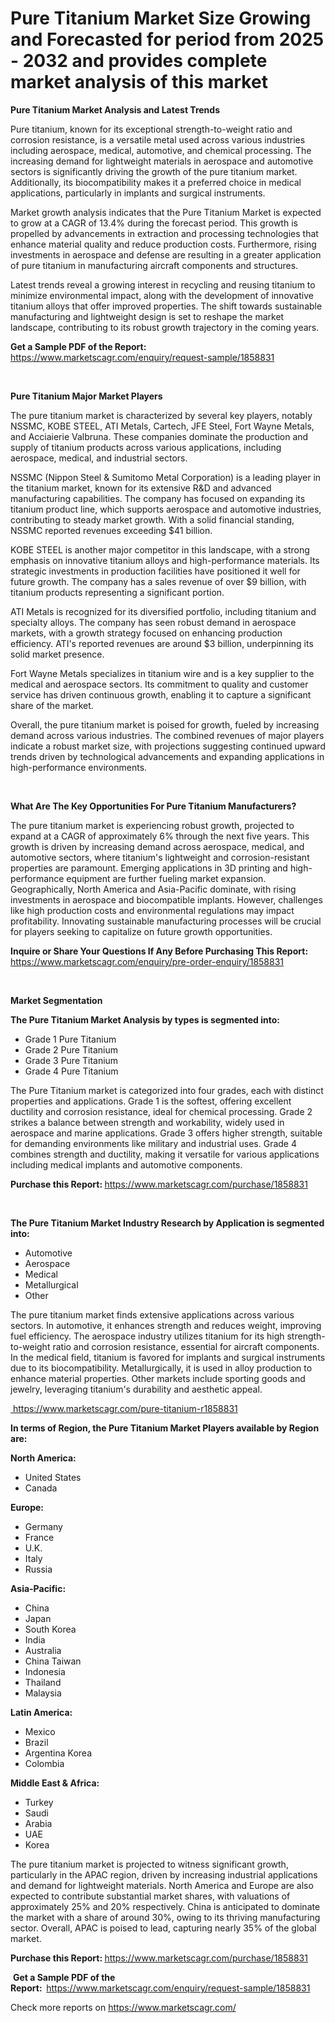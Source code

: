 <p><h1>Pure Titanium Market Size Growing and Forecasted for period from 2025 - 2032 and provides complete market analysis of this market</h1></p><p><strong>Pure Titanium Market Analysis and Latest Trends</strong></p>
<p><p>Pure titanium, known for its exceptional strength-to-weight ratio and corrosion resistance, is a versatile metal used across various industries including aerospace, medical, automotive, and chemical processing. The increasing demand for lightweight materials in aerospace and automotive sectors is significantly driving the growth of the pure titanium market. Additionally, its biocompatibility makes it a preferred choice in medical applications, particularly in implants and surgical instruments.</p><p>Market growth analysis indicates that the Pure Titanium Market is expected to grow at a CAGR of 13.4% during the forecast period. This growth is propelled by advancements in extraction and processing technologies that enhance material quality and reduce production costs. Furthermore, rising investments in aerospace and defense are resulting in a greater application of pure titanium in manufacturing aircraft components and structures.</p><p>Latest trends reveal a growing interest in recycling and reusing titanium to minimize environmental impact, along with the development of innovative titanium alloys that offer improved properties. The shift towards sustainable manufacturing and lightweight design is set to reshape the market landscape, contributing to its robust growth trajectory in the coming years.</p></p>
<p><strong>Get a Sample PDF of the Report:&nbsp;</strong> <a href="https://www.marketscagr.com/enquiry/request-sample/1858831?utm_campaign=1999&utm_medium=2&utm_source=Github&utm_content=ia&utm_term=30012025&utm_id=pure-titanium">https://www.marketscagr.com/enquiry/request-sample/1858831</a></p>
<p>&nbsp;</p>
<p><strong>Pure Titanium Major Market Players</strong></p>
<p><p>The pure titanium market is characterized by several key players, notably NSSMC, KOBE STEEL, ATI Metals, Cartech, JFE Steel, Fort Wayne Metals, and Acciaierie Valbruna. These companies dominate the production and supply of titanium products across various applications, including aerospace, medical, and industrial sectors.</p><p>NSSMC (Nippon Steel & Sumitomo Metal Corporation) is a leading player in the titanium market, known for its extensive R&D and advanced manufacturing capabilities. The company has focused on expanding its titanium product line, which supports aerospace and automotive industries, contributing to steady market growth. With a solid financial standing, NSSMC reported revenues exceeding $41 billion.</p><p>KOBE STEEL is another major competitor in this landscape, with a strong emphasis on innovative titanium alloys and high-performance materials. Its strategic investments in production facilities have positioned it well for future growth. The company has a sales revenue of over $9 billion, with titanium products representing a significant portion.</p><p>ATI Metals is recognized for its diversified portfolio, including titanium and specialty alloys. The company has seen robust demand in aerospace markets, with a growth strategy focused on enhancing production efficiency. ATI's reported revenues are around $3 billion, underpinning its solid market presence.</p><p>Fort Wayne Metals specializes in titanium wire and is a key supplier to the medical and aerospace sectors. Its commitment to quality and customer service has driven continuous growth, enabling it to capture a significant share of the market.</p><p>Overall, the pure titanium market is poised for growth, fueled by increasing demand across various industries. The combined revenues of major players indicate a robust market size, with projections suggesting continued upward trends driven by technological advancements and expanding applications in high-performance environments.</p></p>
<p>&nbsp;</p>
<p><strong>What Are The Key Opportunities For Pure Titanium Manufacturers?</strong></p>
<p><p>The pure titanium market is experiencing robust growth, projected to expand at a CAGR of approximately 6% through the next five years. This growth is driven by increasing demand across aerospace, medical, and automotive sectors, where titanium's lightweight and corrosion-resistant properties are paramount. Emerging applications in 3D printing and high-performance equipment are further fueling market expansion. Geographically, North America and Asia-Pacific dominate, with rising investments in aerospace and biocompatible implants. However, challenges like high production costs and environmental regulations may impact profitability. Innovating sustainable manufacturing processes will be crucial for players seeking to capitalize on future growth opportunities.</p></p>
<p><strong>Inquire or Share Your Questions If Any Before Purchasing This Report:</strong> <a href="https://www.marketscagr.com/enquiry/pre-order-enquiry/1858831?utm_campaign=1999&utm_medium=2&utm_source=Github&utm_content=ia&utm_term=30012025&utm_id=pure-titanium">https://www.marketscagr.com/enquiry/pre-order-enquiry/1858831</a></p>
<p>&nbsp;</p>
<p><strong>Market Segmentation</strong></p>
<p><strong>The Pure Titanium Market Analysis by types is segmented into:</strong></p>
<p><ul><li>Grade 1 Pure Titanium</li><li>Grade 2 Pure Titanium</li><li>Grade 3 Pure Titanium</li><li>Grade 4 Pure Titanium</li></ul></p>
<p><p>The Pure Titanium market is categorized into four grades, each with distinct properties and applications. Grade 1 is the softest, offering excellent ductility and corrosion resistance, ideal for chemical processing. Grade 2 strikes a balance between strength and workability, widely used in aerospace and marine applications. Grade 3 offers higher strength, suitable for demanding environments like military and industrial uses. Grade 4 combines strength and ductility, making it versatile for various applications including medical implants and automotive components.</p></p>
<p><strong>Purchase this Report:&nbsp;</strong><a href="https://www.marketscagr.com/purchase/1858831?utm_campaign=1999&utm_medium=2&utm_source=Github&utm_content=ia&utm_term=30012025&utm_id=pure-titanium">https://www.marketscagr.com/purchase/1858831</a></p>
<p>&nbsp;</p>
<p><strong>The Pure Titanium Market Industry Research by Application is segmented into:</strong></p>
<p><ul><li>Automotive</li><li>Aerospace</li><li>Medical</li><li>Metallurgical</li><li>Other</li></ul></p>
<p><p>The pure titanium market finds extensive applications across various sectors. In automotive, it enhances strength and reduces weight, improving fuel efficiency. The aerospace industry utilizes titanium for its high strength-to-weight ratio and corrosion resistance, essential for aircraft components. In the medical field, titanium is favored for implants and surgical instruments due to its biocompatibility. Metallurgically, it is used in alloy production to enhance material properties. Other markets include sporting goods and jewelry, leveraging titanium's durability and aesthetic appeal.</p></p>
<p><a href="https://www.marketscagr.com/pure-titanium-r1858831?utm_campaign=1999&utm_medium=2&utm_source=Github&utm_content=ia&utm_term=30012025&utm_id=pure-titanium">&nbsp;https://www.marketscagr.com/pure-titanium-r1858831</a></p>
<p><strong>In terms of Region, the Pure Titanium Market Players available by Region are:</strong></p>
<p>
    <p> <strong> North America: </strong>
        <ul>
            <li>United States</li>
            <li>Canada</li>
        </ul>
        </p> 
    <p> <strong> Europe: </strong>
        <ul>
            <li>Germany</li>
            <li>France</li>
            <li>U.K.</li>
            <li>Italy</li>
            <li>Russia</li>
        </ul>
        </p> 
    <p> <strong> Asia-Pacific: </strong>
        <ul>
            <li>China</li>
            <li>Japan</li>
            <li>South Korea</li>
            <li>India</li>
            <li>Australia</li>
            <li>China Taiwan</li>
            <li>Indonesia</li>
            <li>Thailand</li>
            <li>Malaysia</li>
        </ul>
        </p> 
    <p> <strong> Latin America: </strong>
        <ul>
            <li>Mexico</li>
            <li>Brazil</li>
            <li>Argentina Korea</li>
            <li>Colombia</li>
        </ul>
        </p> 
    <p> <strong> Middle East & Africa: </strong>
        <ul>
            <li>Turkey</li>
            <li>Saudi</li>
            <li>Arabia</li>
            <li>UAE</li>
            <li>Korea</li>
        </ul>
    </p>
    </p>
<p><p>The pure titanium market is projected to witness significant growth, particularly in the APAC region, driven by increasing industrial applications and demand for lightweight materials. North America and Europe are also expected to contribute substantial market shares, with valuations of approximately 25% and 20% respectively. China is anticipated to dominate the market with a share of around 30%, owing to its thriving manufacturing sector. Overall, APAC is poised to lead, capturing nearly 35% of the global market.</p></p>
<p><strong>Purchase this Report: </strong><a href="https://www.marketscagr.com/purchase/1858831?utm_campaign=1999&utm_medium=2&utm_source=Github&utm_content=ia&utm_term=30012025&utm_id=pure-titanium">https://www.marketscagr.com/purchase/1858831</a></p>
<p>&nbsp;<strong>Get a Sample PDF of the Report:&nbsp;&nbsp;</strong><a href="https://www.marketscagr.com/enquiry/request-sample/1858831?utm_campaign=1999&utm_medium=2&utm_source=Github&utm_content=ia&utm_term=30012025&utm_id=pure-titanium">https://www.marketscagr.com/enquiry/request-sample/1858831</a></p>
<p><strong></strong></p>
<p>Check more reports on <a href="https://www.marketscagr.com/?utm_campaign=1999&utm_medium=2&utm_source=Github&utm_content=ia&utm_term=30012025&utm_id=pure-titanium">https://www.marketscagr.com/</a></p>